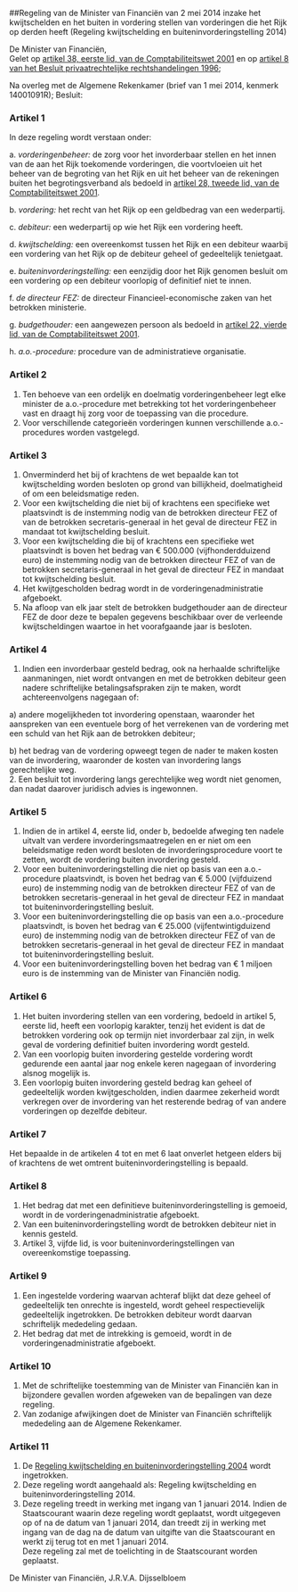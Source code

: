 <meta http-equiv='Content-Type' content='text/html; charset=utf-8' />

##Regeling van de Minister van Financiën van 2 mei 2014 inzake het kwijtschelden en het buiten in vordering stellen van vorderingen die het Rijk op derden heeft (Regeling kwijtschelding en buiteninvorderingstelling 2014)

De Minister van Financiën,  
Gelet op [artikel 38, eerste lid, van de Comptabiliteitswet 2001](../../../../../../../wet/comptabiliteitswet/2001/BWBR0013891/README.md) en op [artikel 8 van het Besluit privaatrechtelijke rechtshandelingen 1996](../../../../../../../AMvB/besluit/privaatrechtelijke/rechtshandelingen/1996/BWBR0007804/README.md);

Na overleg met de Algemene Rekenkamer (brief van 1 mei 2014, kenmerk 14001091R);
Besluit:    

### Artikel  1  

In deze regeling wordt verstaan onder: 

a. *vorderingenbeheer:* de zorg voor het invorderbaar stellen en het innen van de aan het Rijk toekomende vorderingen, die voortvloeien uit het beheer van de begroting van het Rijk en uit het beheer van de rekeningen buiten het begrotingsverband als bedoeld in [artikel 28, tweede lid, van de Comptabiliteitswet 2001](../../../../../../../wet/comptabiliteitswet/2001/BWBR0013891/README.md).  

b. *vordering:* het recht van het Rijk op een geldbedrag van een wederpartij.  

c. *debiteur:* een wederpartij op wie het Rijk een vordering heeft.  

d. *kwijtschelding:* een overeenkomst tussen het Rijk en een debiteur waarbij een vordering van het Rijk op de debiteur geheel of gedeeltelijk tenietgaat.  

e.  *buiteninvorderingstelling:* een eenzijdig door het Rijk genomen besluit om een vordering op een debiteur voorlopig of definitief niet te innen.  

f. *de directeur FEZ:* de directeur Financieel-economische zaken van het betrokken ministerie.  

g. *budgethouder:* een aangewezen persoon als bedoeld in [artikel 22, vierde lid, van de Comptabiliteitswet 2001](../../../../../../../wet/comptabiliteitswet/2001/BWBR0013891/README.md).  

h. *a.o.-procedure:* procedure van de administratieve organisatie.   

### Artikel  2  

1.  Ten behoeve van een ordelijk en doelmatig vorderingenbeheer legt elke minister de a.o.-procedure met betrekking tot het vorderingenbeheer vast en draagt hij zorg voor de toepassing van die procedure.   
2.  Voor verschillende categorieën vorderingen kunnen verschillende a.o.-procedures worden vastgelegd.  

### Artikel  3  

1.  Onverminderd het bij of krachtens de wet bepaalde kan tot kwijtschelding worden besloten op grond van billijkheid, doelmatigheid of om een beleidsmatige reden.   
2.  Voor een kwijtschelding die niet bij of krachtens een specifieke wet plaatsvindt is de instemming nodig van de betrokken directeur FEZ of van de betrokken secretaris-generaal in het geval de directeur FEZ in mandaat tot kwijtschelding besluit.   
3.  Voor een kwijtschelding die bij of krachtens een specifieke wet plaatsvindt is boven het bedrag van € 500.000 (vijfhonderdduizend euro) de instemming nodig van de betrokken directeur FEZ of van de betrokken secretaris-generaal in het geval de directeur FEZ in mandaat tot kwijtschelding besluit.   
4.  Het kwijtgescholden bedrag wordt in de vorderingenadministratie afgeboekt.   
5.  Na afloop van elk jaar stelt de betrokken budgethouder aan de directeur FEZ de door deze te bepalen gegevens beschikbaar over de verleende kwijtscheldingen waartoe in het voorafgaande jaar is besloten.  

### Artikel  4  

1.  Indien een invorderbaar gesteld bedrag, ook na herhaalde schriftelijke aanmaningen, niet wordt ontvangen en met de betrokken debiteur geen nadere schriftelijke betalingsafspraken zijn te maken, wordt achtereenvolgens nagegaan of: 

a) andere mogelijkheden tot invordering openstaan, waaronder het aanspreken van een eventuele borg of het verrekenen van de vordering met een schuld van het Rijk aan de betrokken debiteur;  

b) het bedrag van de vordering opweegt tegen de nader te maken kosten van de invordering, waaronder de kosten van invordering langs gerechtelijke weg.     
2.  Een besluit tot invordering langs gerechtelijke weg wordt niet genomen, dan nadat daarover juridisch advies is ingewonnen.  

### Artikel  5  

1.  Indien de in artikel 4, eerste lid, onder b, bedoelde afweging ten nadele uitvalt van verdere invorderingsmaatregelen en er niet om een beleidsmatige reden wordt besloten de invorderingsprocedure voort te zetten, wordt de vordering buiten invordering gesteld.   
2.  Voor een buiteninvorderingstelling die niet op basis van een a.o.-procedure plaatsvindt, is boven het bedrag van € 5.000 (vijfduizend euro) de instemming nodig van de betrokken directeur FEZ of van de betrokken secretaris-generaal in het geval de directeur FEZ in mandaat tot buiteninvorderingstelling besluit.   
3.  Voor een buiteninvorderingstelling die op basis van een a.o.-procedure plaatsvindt, is boven het bedrag van € 25.000 (vijfentwintigduizend euro) de instemming nodig van de betrokken directeur FEZ of van de betrokken secretaris-generaal in het geval de directeur FEZ in mandaat tot buiteninvorderingstelling besluit.   
4.  Voor een buiteninvorderingstelling boven het bedrag van € 1 miljoen euro is de instemming van de Minister van Financiën nodig.  

### Artikel  6  

1.  Het buiten invordering stellen van een vordering, bedoeld in artikel 5, eerste lid, heeft een voorlopig karakter, tenzij het evident is dat de betrokken vordering ook op termijn niet invorderbaar zal zijn, in welk geval de vordering definitief buiten invordering wordt gesteld.   
2.  Van een voorlopig buiten invordering gestelde vordering wordt gedurende een aantal jaar nog enkele keren nagegaan of invordering alsnog mogelijk is.   
3.  Een voorlopig buiten invordering gesteld bedrag kan geheel of gedeeltelijk worden kwijtgescholden, indien daarmee zekerheid wordt verkregen over de invordering van het resterende bedrag of van andere vorderingen op dezelfde debiteur.  

### Artikel  7  

Het bepaalde in de artikelen 4 tot en met 6 laat onverlet hetgeen elders bij of krachtens de wet omtrent buiteninvorderingstelling is bepaald. 

### Artikel  8  

1.  Het bedrag dat met een definitieve buiteninvorderingstelling is gemoeid, wordt in de vorderingenadministratie afgeboekt.   
2.  Van een buiteninvorderingstelling wordt de betrokken debiteur niet in kennis gesteld.   
3.  Artikel 3, vijfde lid, is voor buiteninvorderingstellingen van overeenkomstige toepassing.  

### Artikel  9  

1.  Een ingestelde vordering waarvan achteraf blijkt dat deze geheel of gedeeltelijk ten onrechte is ingesteld, wordt geheel respectievelijk gedeeltelijk ingetrokken. De betrokken debiteur wordt daarvan schriftelijk mededeling gedaan.   
2.  Het bedrag dat met de intrekking is gemoeid, wordt in de vorderingenadministratie afgeboekt.  

### Artikel  10  

1.  Met de schriftelijke toestemming van de Minister van Financiën kan in bijzondere gevallen worden afgeweken van de bepalingen van deze regeling.   
2.  Van zodanige afwijkingen doet de Minister van Financiën schriftelijk mededeling aan de Algemene Rekenkamer.  

### Artikel  11  

1.  De [Regeling kwijtschelding en buiteninvorderingstelling 2004](../../../../../../../ministeriele-regeling/regeling/kwijtschelding/en/buiteninvorderingstelling/2004/BWBR0016496/README.md) wordt ingetrokken.   
2.  Deze regeling wordt aangehaald als: Regeling kwijtschelding en buiteninvorderingstelling 2014.   
3.  Deze regeling treedt in werking met ingang van 1 januari 2014. Indien de Staatscourant waarin deze regeling wordt geplaatst, wordt uitgegeven op of na de datum van 1 januari 2014, dan treedt zij in werking met ingang van de dag na de datum van uitgifte van die Staatscourant en werkt zij terug tot en met 1 januari 2014.  
Deze regeling zal met de toelichting in de Staatscourant worden geplaatst.  

De 
Minister van Financiën, 
J.R.V.A. Dijsselbloem     
